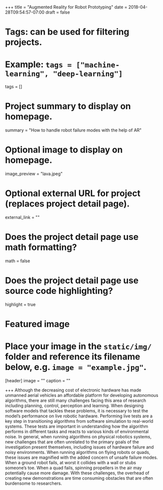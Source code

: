 +++
title = "Augmented Reality for Robot Prototyping"
date = 2018-04-28T09:54:57-07:00
draft = false

# Tags: can be used for filtering projects.
# Example: `tags = ["machine-learning", "deep-learning"]`
tags = []

# Project summary to display on homepage.
summary = "How to handle robot failure modes with the help of AR"

# Optional image to display on homepage.
image_preview = "lava.jpeg"

# Optional external URL for project (replaces project detail page).
external_link = ""

# Does the project detail page use math formatting?
math = false

# Does the project detail page use source code highlighting?
highlight = true

# Featured image
# Place your image in the `static/img/` folder and reference its filename below, e.g. `image = "example.jpg"`.
[header]
image = ""
caption = ""

+++
Although the decreasing cost of electronic hardware has made unmanned aerial vehicles an affordable platform for developing autonomous algorithms, there are still many challenges facing this area of research including planning, control, perception and learning. When designing software models that tackles these problems, it is necessary to test the model’s performance on live robotic hardware. Performing live tests are a key step in transitioning algorithms from software simulation to real-world systems. These tests are important in understanding how the algorithm performs in different tasks and reacts to various kinds of environmental noise. In general, when running algorithms on physical robotics systems, new challenges that are often unrelated to the primary goals of the investigation present themselves, including issues of hardware failure and noisy environments. When running algorithms on flying robots or quads, these issues are magnified with the added concern of unsafe failure modes. When a ground robot fails, at worst it collides with a wall or stubs someone’s toe. When a quad fails, spinning propellers in the air may potentially cause more damage. With these challenges, the overhead of creating new demonstrations are time consuming obstacles that are often burdensome to researchers.
